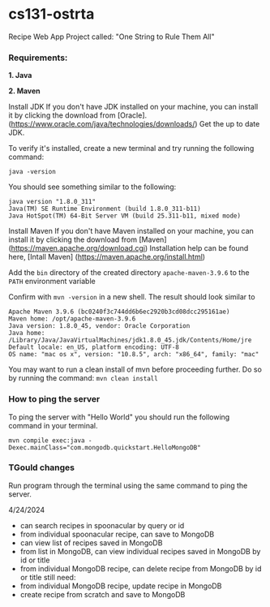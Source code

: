 # cs131-ostrta
Recipe Web App Project called:  "One String to Rule Them All"

### **Requirements:**
   **1. Java**
   
   **2. Maven**
    
Install JDK
If you don't have JDK installed on your machine, you can install it by clicking the download from [Oracle]. (https://www.oracle.com/java/technologies/downloads/) Get the up to date JDK.

To verify it's installed, create a new terminal and try running the following command:

    java -version

You should see something similar to the following:

    java version "1.8.0_311"
    Java(TM) SE Runtime Environment (build 1.8.0_311-b11)
    Java HotSpot(TM) 64-Bit Server VM (build 25.311-b11, mixed mode)

Install Maven
If you don't have Maven installed on your machine, you can install it by clicking the download from [Maven] (https://maven.apache.org/download.cgi)
Installation help can be found here, [Intall Maven] (https://maven.apache.org/install.html)

Add the ```bin``` directory of the created directory ```apache-maven-3.9.6``` to the ```PATH``` environment variable

Confirm with ```mvn -version``` in a new shell. The result should look similar to

    Apache Maven 3.9.6 (bc0240f3c744dd6b6ec2920b3cd08dcc295161ae)
    Maven home: /opt/apache-maven-3.9.6
    Java version: 1.8.0_45, vendor: Oracle Corporation
    Java home: /Library/Java/JavaVirtualMachines/jdk1.8.0_45.jdk/Contents/Home/jre
    Default locale: en_US, platform encoding: UTF-8
    OS name: "mac os x", version: "10.8.5", arch: "x86_64", family: "mac"


You may want to run a clean install of mvn before proceeding further. Do so by running the command:
    ```mvn clean install```

### How to ping the server
To ping the server with "Hello World" you should run the following command in your terminal.

```mvn compile exec:java -Dexec.mainClass="com.mongodb.quickstart.HelloMongoDB"``` 


### TGould changes
Run program through the terminal using the same command to ping the server.  

4/24/2024 
- can search recipes in spoonacular by query or id
- from individual spoonacular recipe, can save to MongoDB
- can view list of recipes saved in MongoDB
- from list in MongoDB, can view individual recipes saved in MongoDB by id or title
- from individual MongoDB recipe, can delete recipe from MongoDB by id or title
still need:
- from individual MongoDB recipe, update recipe in MongoDB
- create recipe from scratch and save to MongoDB

